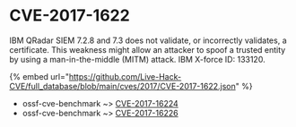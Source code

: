 # CVE-2017-1622

IBM QRadar SIEM 7.2.8 and 7.3 does not validate, or incorrectly validates, a certificate. This weakness might allow an attacker to spoof a trusted entity by using a man-in-the-middle (MITM) attack. IBM X-force ID: 133120.

{% embed url="https://github.com/Live-Hack-CVE/full_database/blob/main/cves/2017/CVE-2017-1622.json" %}


* ossf-cve-benchmark ~> [CVE-2017-16224](https://www.alice-snow.ru/2017/database/cve-2017-1622/cve-2017-16224-ossf-cve-benchmark)
* ossf-cve-benchmark ~> [CVE-2017-16226](https://www.alice-snow.ru/2017/database/cve-2017-1622/cve-2017-16226-ossf-cve-benchmark)